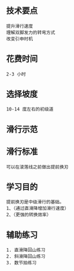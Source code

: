 ## 技术要点
    提升滑行速度 
    理解双脚发力的转弯方式
    改变引申时机

## 花费时间
    2-3 小时

## 选择坡度
    10-14 度左右的初级道

## 滑行示范

## 滑行标准
    可以在滚落线之前做出提前换刃

## 学习目的
    提前换刃是中级滑行的基础。
    1、（通过直滑降增加滑行速度）
    2、（更强的转换效率）

## 辅助练习
    1. 直滑降回山练习
    2. 斜滑降回山练习
    3. 数节拍练习